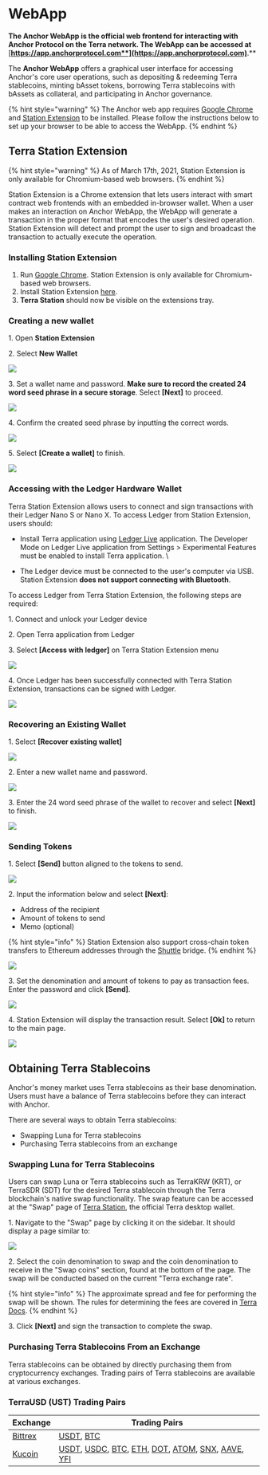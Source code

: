 # WebApp

**The Anchor WebApp is the official web frontend for interacting with Anchor Protocol on the Terra network. The WebApp can be accessed at** [**https://app.anchorprotocol.com**](https://app.anchorprotocol.com)**.**

The **Anchor WebApp** offers a graphical user interface for accessing Anchor's core user operations, such as depositing & redeeming Terra stablecoins, minting bAsset tokens, borrowing Terra stablecoins with bAssets as collateral, and participating in Anchor governance.

{% hint style="warning" %}
The Anchor web app requires [Google Chrome](https://www.google.com/chrome/) and [Station Extension](https://chrome.google.com/webstore/detail/terra-station/aiifbnbfobpmeekipheeijimdpnlpgpp) to be installed. Please follow the instructions below to set up your browser to be able to access the WebApp.
{% endhint %}

## Terra Station Extension

{% hint style="warning" %}
As of March 17th, 2021, Station Extension is only available for Chromium-based web browsers.
{% endhint %}

Station Extension is a Chrome extension that lets users interact with smart contract web frontends with an embedded in-browser wallet. When a user makes an interaction on Anchor WebApp, the WebApp will generate a transaction in the proper format that encodes the user's desired operation. Station Extension will detect and prompt the user to sign and broadcast the transaction to actually execute the operation.

### Installing Station Extension

1. Run [Google Chrome](https://www.google.com/chrome/). Station Extension is only available for Chromium-based web browsers.  &#x20;
2. Install Station Extension [here](https://chrome.google.com/webstore/detail/terra-station/aiifbnbfobpmeekipheeijimdpnlpgpp?hl=en).&#x20;
3. **Terra Station** should now be visible on the extensions tray.&#x20;

### Creating a new wallet

1\. Open **Station Extension**

2\. Select **New Wallet**

![](<../../.gitbook/assets/picture-1 (2).png>)

3\. Set a wallet name and password. **Make sure to record the created 24 word seed phrase in a secure storage**. Select **\[Next]** to proceed.

![](../../.gitbook/assets/picture-2.png)

4\. Confirm the created seed phrase by inputting the correct words.

![](../../.gitbook/assets/picture-3.png)

5\. Select **\[Create a wallet]** to finish.

![](../../.gitbook/assets/picture-4.png)



### Accessing with the Ledger Hardware Wallet

Terra Station Extension allows users to connect and sign transactions with their Ledger Nano S or Nano X. To access Ledger from Station Extension, users should:&#x20;

* Install Terra application using [Ledger Live](https://www.ledger.com/ledger-live/download/) application. The Developer Mode on Ledger Live application from Settings > Experimental Features must be enabled to install Terra application. \

* The Ledger device must be connected to the user's computer via USB. Station Extension **does not support connecting with Bluetooth**.

To access Ledger from Terra Station Extension, the following steps are required:&#x20;

1\. Connect and unlock your Ledger device

2\. Open Terra application from Ledger

3\. Select **\[Access with ledger]** on Terra Station Extension menu

![](../../.gitbook/assets/picture-5.png)

4\. Once Ledger has been successfully connected with Terra Station Extension, transactions can be signed with Ledger.

![](https://gblobscdn.gitbook.com/assets%2F-MLRzugf7mxc4ryNhTuq%2F-MMsz0hiKUhlI7K6Hu4t%2F-MMt82XaR7Sxw6v-WBj-%2Fimage.png?alt=media\&token=0ae3faab-111c-4d95-b69d-4adee41f877d)



### Recovering an Existing Wallet

1\. Select **\[Recover existing wallet]**

![](../../.gitbook/assets/picture-6.png)

2\. Enter a new wallet name and password.

![](../../.gitbook/assets/screen-shot-2021-02-16-at-10.46.49-pm.png)

3\. Enter the 24 word seed phrase of the wallet to recover and select **\[Next]** to finish.

![](https://gblobscdn.gitbook.com/assets%2F-MLRzugf7mxc4ryNhTuq%2F-MMsCvhqtM-AVYonMZ2s%2F-MMsp341Aiv2HFDiOGsP%2Fimage.png?alt=media\&token=749f32cd-1d34-412b-9af1-486be5057025)

### Sending Tokens

1\. Select **\[Send]** button aligned to the tokens to send.

![](../../.gitbook/assets/picture-7.png)

2\. Input the information below and select **\[Next]**:

* Address of the recipient
* Amount of tokens to send
* Memo (optional)

{% hint style="info" %}
Station Extension also support cross-chain token transfers to Ethereum addresses through the [Shuttle](https://github.com/terra-project/shuttle) bridge.&#x20;
{% endhint %}

![](../../.gitbook/assets/picture-8.png)

3\. Set the denomination and amount of tokens to pay as transaction fees. Enter the password and click **\[Send]**.

![](../../.gitbook/assets/picture-9.png)

4\. Station Extension will display the transaction result. Select **\[Ok]** to return to the main page.&#x20;

![](../../.gitbook/assets/picture-10.png)

## Obtaining Terra Stablecoins

Anchor's money market uses Terra stablecoins as their base denomination. Users must have a balance of Terra stablecoins before they can interact with Anchor.

There are several ways to obtain Terra stablecoins:

* Swapping Luna for Terra stablecoins
* Purchasing Terra stablecoins from an exchange

### Swapping Luna for Terra Stablecoins

Users can swap Luna or Terra stablecoins such as TerraKRW (KRT), or TerraSDR (SDT) for the desired Terra stablecoin through the Terra blockchain's native swap functionality. The swap feature can be accessed at the "Swap" page of [Terra Station](https://station.terra.money), the official Terra desktop wallet.

1\. Navigate to the "Swap" page by clicking it on the sidebar. It should display a page similar to:

![](../../.gitbook/assets/picture-11.png)

2\. Select the coin denomination to swap and the coin denomination to receive in the "Swap coins" section, found at the bottom of the page. The swap will be conducted based on the current "Terra exchange rate".

{% hint style="info" %}
The approximate spread and fee for performing the swap will be shown. The rules for determining the fees are covered in [Terra Docs](https://docs.terra.money/dev/spec-market).
{% endhint %}

3\. Click **\[Next]** and sign the transaction to complete the swap.&#x20;



### Purchasing Terra Stablecoins From an Exchange

Terra stablecoins can be obtained by directly purchasing them from cryptocurrency exchanges. Trading pairs of Terra stablecoins are available at various exchanges.

### TerraUSD (UST) Trading Pairs

| Exchange                       | Trading Pairs                                                                                                                                                                                                                                                                                                                                                                           |
| ------------------------------ | --------------------------------------------------------------------------------------------------------------------------------------------------------------------------------------------------------------------------------------------------------------------------------------------------------------------------------------------------------------------------------------- |
| [Bittrex](https://bittrex.com) | [USDT](https://global.bittrex.com/Market/Index?MarketName=USDT-UST), [BTC](https://global.bittrex.com/Market/Index?MarketName=BTC-UST)                                                                                                                                                                                                                                                  |
| [Kucoin](https://kucoin.com)   | [USDT](https://trade.kucoin.com/USDT-UST), [USDC](https://trade.kucoin.com/USDC-UST), [BTC](https://trade.kucoin.com/BTC-UST), [ETH](https://trade.kucoin.com/ETH-UST), [DOT](https://trade.kucoin.com/DOT-UST), [ATOM](https://trade.kucoin.com/ATOM-UST), [SNX](https://trade.kucoin.com/SNX-UST), [AAVE](https://trade.kucoin.com/AAVE-UST), [YFI](https://trade.kucoin.com/YFI-UST) |
